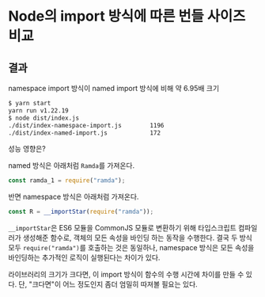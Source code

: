 # Node의 import 방식에 따른 번들 사이즈 비교

## 결과

namespace import 방식이 named import 방식에 비해 약 6.95배 크기

```sh
$ yarn start
yarn run v1.22.19
$ node dist/index.js
./dist/index-namespace-import.js        1196
./dist/index-named-import.js            172
```

성능 영향은?

named 방식은 아래처럼 `Ramda`를 가져온다.

```js
const ramda_1 = require("ramda");
```

반면 namespace 방식은 아래처럼 가져온다.

```js
const R = __importStar(require("ramda"));
```

`__importStar`은 ES6 모듈을 CommonJS 모듈로 변환하기 위해 타입스크립트 컴파일러가 생성해준 함수로, 객체의 모든 속성을 바인딩 하는 동작을 수행한다. 결국 두 방식 모두 `require("ramda")`를 호출하는 것은 동일하나, namespace 방식은 모든 속성을 바인딩하는 추가적인 로직이 실행된다는 차이가 있다.

라이브러리의 크기가 크다면, 이 import 방식이 함수의 수행 시간에 차이를 만들 수 있다. 단, "크다면"이 어느 정도인지 좀더 엄밀히 따져볼 필요는 있다.
